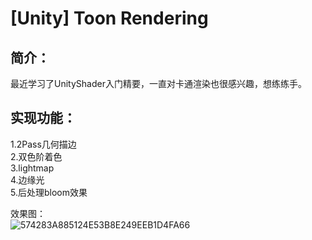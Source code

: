 # [Unity] Toon Rendering

## 简介：  
最近学习了UnityShader入门精要，一直对卡通渲染也很感兴趣，想练练手。  

## 实现功能：  
1.2Pass几何描边  
2.双色阶着色  
3.lightmap  
4.边缘光   
5.后处理bloom效果  

效果图：  
![574283A885124E53B8E249EEB1D4FA66](https://user-images.githubusercontent.com/74462917/123406622-11a2ac00-d5e6-11eb-8ba4-bbb17d45a597.jpg)
